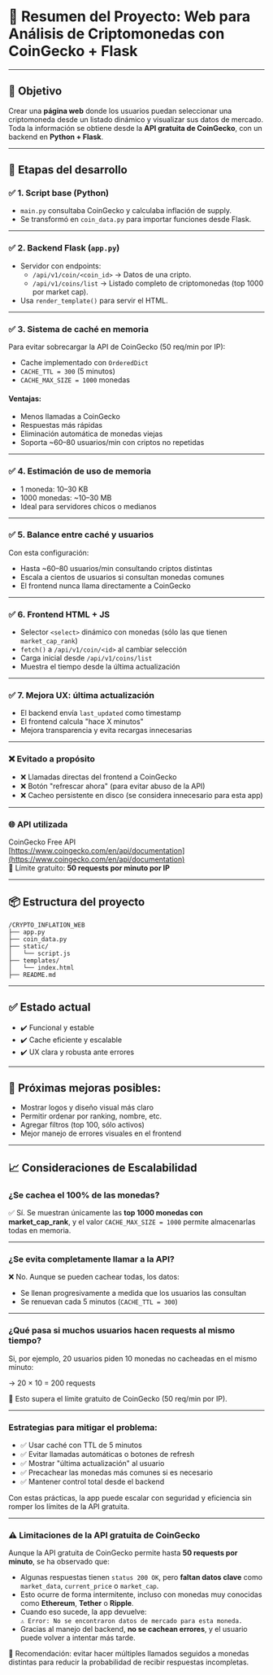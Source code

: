# 🧩 Resumen del Proyecto: Web para Análisis de Criptomonedas con CoinGecko + Flask

---

## 🚀 Objetivo

Crear una **página web** donde los usuarios puedan seleccionar una criptomoneda desde un listado dinámico y visualizar sus datos de mercado. Toda la información se obtiene desde la **API gratuita de CoinGecko**, con un backend en **Python + Flask**.

---

## 🔧 Etapas del desarrollo

### ✅ 1. Script base (Python)
- `main.py` consultaba CoinGecko y calculaba inflación de supply.
- Se transformó en `coin_data.py` para importar funciones desde Flask.

---

### ✅ 2. Backend Flask (`app.py`)
- Servidor con endpoints:
  - `/api/v1/coin/<coin_id>` → Datos de una cripto.
  - `/api/v1/coins/list` → Listado completo de criptomonedas (top 1000 por market cap).
- Usa `render_template()` para servir el HTML.

---

### ✅ 3. Sistema de caché en memoria
Para evitar sobrecargar la API de CoinGecko (50 req/min por IP):

- Cache implementado con `OrderedDict`
- `CACHE_TTL = 300` (5 minutos)
- `CACHE_MAX_SIZE = 1000` monedas

#### Ventajas:
- Menos llamadas a CoinGecko
- Respuestas más rápidas
- Eliminación automática de monedas viejas
- Soporta ~60–80 usuarios/min con criptos no repetidas

---

### ✅ 4. Estimación de uso de memoria
- 1 moneda: 10–30 KB
- 1000 monedas: ~10–30 MB
- Ideal para servidores chicos o medianos

---

### ✅ 5. Balance entre caché y usuarios
Con esta configuración:
- Hasta ~60–80 usuarios/min consultando criptos distintas
- Escala a cientos de usuarios si consultan monedas comunes
- El frontend nunca llama directamente a CoinGecko

---

### ✅ 6. Frontend HTML + JS
- Selector `<select>` dinámico con monedas (sólo las que tienen `market_cap_rank`)
- `fetch()` a `/api/v1/coin/<id>` al cambiar selección
- Carga inicial desde `/api/v1/coins/list`
- Muestra el tiempo desde la última actualización

---

### ✅ 7. Mejora UX: última actualización
- El backend envía `last_updated` como timestamp
- El frontend calcula "hace X minutos"
- Mejora transparencia y evita recargas innecesarias

---

### ❌ Evitado a propósito
- ❌ Llamadas directas del frontend a CoinGecko
- ❌ Botón "refrescar ahora" (para evitar abuso de la API)
- ❌ Cacheo persistente en disco (se considera innecesario para esta app)

---

### 🌐 API utilizada

CoinGecko Free API  
[https://www.coingecko.com/en/api/documentation](https://www.coingecko.com/en/api/documentation)  
📌 Límite gratuito: **50 requests por minuto por IP**

---

## 📦 Estructura del proyecto

```
/CRYPTO_INFLATION_WEB
├── app.py
├── coin_data.py
├── static/
│   └── script.js
├── templates/
│   └── index.html
├── README.md
```

---

## ✅ Estado actual

- ✔️ Funcional y estable
- ✔️ Cache eficiente y escalable
- ✔️ UX clara y robusta ante errores

---

## 📌 Próximas mejoras posibles:
- Mostrar logos y diseño visual más claro
- Permitir ordenar por ranking, nombre, etc.
- Agregar filtros (top 100, sólo activos)
- Mejor manejo de errores visuales en el frontend


---

## 📈 Consideraciones de Escalabilidad

### ¿Se cachea el 100% de las monedas?

✅ Sí. Se muestran únicamente las **top 1000 monedas con market_cap_rank**, y el valor `CACHE_MAX_SIZE = 1000` permite almacenarlas todas en memoria.

---

### ¿Se evita completamente llamar a la API?

❌ No. Aunque se pueden cachear todas, los datos:
- Se llenan progresivamente a medida que los usuarios las consultan
- Se renuevan cada 5 minutos (`CACHE_TTL = 300`)

---

### ¿Qué pasa si muchos usuarios hacen requests al mismo tiempo?

Si, por ejemplo, 20 usuarios piden 10 monedas no cacheadas en el mismo minuto:

→ 20 × 10 = 200 requests

🔴 Esto supera el límite gratuito de CoinGecko (50 req/min por IP).

---

### Estrategias para mitigar el problema:

- ✅ Usar caché con TTL de 5 minutos
- ✅ Evitar llamadas automáticas o botones de refresh
- ✅ Mostrar "última actualización" al usuario
- ✅ Precachear las monedas más comunes si es necesario
- ✅ Mantener control total desde el backend

Con estas prácticas, la app puede escalar con seguridad y eficiencia sin romper los límites de la API gratuita.

---

### ⚠️ Limitaciones de la API gratuita de CoinGecko

Aunque la API gratuita de CoinGecko permite hasta **50 requests por minuto**, se ha observado que:

- Algunas respuestas tienen `status 200 OK`, pero **faltan datos clave** como `market_data`, `current_price` o `market_cap`.
- Esto ocurre de forma intermitente, incluso con monedas muy conocidas como **Ethereum**, **Tether** o **Ripple**.
- Cuando eso sucede, la app devuelve:  
  `⚠️ Error: No se encontraron datos de mercado para esta moneda.`
- Gracias al manejo del backend, **no se cachean errores**, y el usuario puede volver a intentar más tarde.

🧠 Recomendación: evitar hacer múltiples llamados seguidos a monedas distintas para reducir la probabilidad de recibir respuestas incompletas.
